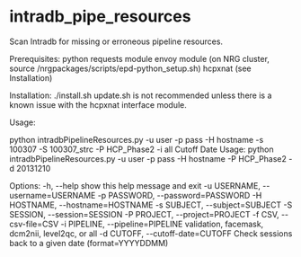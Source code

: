 intradb_pipe_resources
======================

Scan Intradb for missing or erroneous pipeline resources.

Prerequisites:
python
requests module
envoy module
 (on NRG cluster, source /nrgpackages/scripts/epd-python_setup.sh)
hcpxnat (see Installation)

Installation:
./install.sh
update.sh is not recommended unless there is a known issue with the hcpxnat interface module.

Usage:

python intradbPipelineResources.py -u user -p pass -H hostname -s 100307 -S 100307_strc -P HCP_Phase2 -i all
Cutoff Date Usage:
python intradbPipelineResources.py -u user -p pass -H hostname -P HCP_Phase2 -d 20131210

Options:
  -h, --help   show this help message and exit
  -u USERNAME, --username=USERNAME
  -p PASSWORD, --password=PASSWORD
  -H HOSTNAME, --hostname=HOSTNAME
  -s SUBJECT,  --subject=SUBJECT
  -S SESSION,  --session=SESSION
  -P PROJECT,  --project=PROJECT
  -f CSV,      --csv-file=CSV
  -i PIPELINE, --pipeline=PIPELINE
                validation, facemask, dcm2nii, level2qc, or all
  -d CUTOFF,   --cutoff-date=CUTOFF
                Check sessions back to a given date (format=YYYYDDMM)
